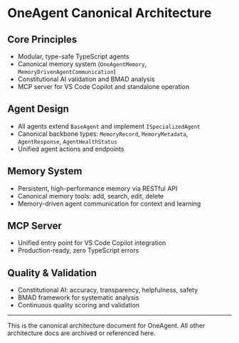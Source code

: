 ﻿# OneAgent Canonical Architecture

## Core Principles
- Modular, type-safe TypeScript agents
- Canonical memory system (`OneAgentMemory`, `MemoryDrivenAgentCommunication`)
- Constitutional AI validation and BMAD analysis
- MCP server for VS Code Copilot and standalone operation

## Agent Design
- All agents extend `BaseAgent` and implement `ISpecializedAgent`
- Canonical backbone types: `MemoryRecord`, `MemoryMetadata`, `AgentResponse`, `AgentHealthStatus`
- Unified agent actions and endpoints

## Memory System
- Persistent, high-performance memory via RESTful API
- Canonical memory tools: add, search, edit, delete
- Memory-driven agent communication for context and learning

## MCP Server
- Unified entry point for VS Code Copilot integration
- Production-ready, zero TypeScript errors

## Quality & Validation
- Constitutional AI: accuracy, transparency, helpfulness, safety
- BMAD framework for systematic analysis
- Continuous quality scoring and validation

---
This is the canonical architecture document for OneAgent. All other architecture docs are archived or referenced here.